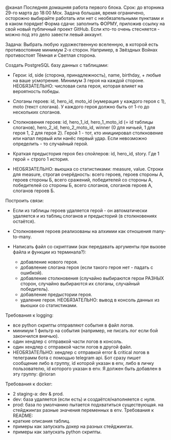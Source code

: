 @канал Последняя домашняя работа первого блока.
Срок: до вторника 29-го марта до 18:00 Мск. Задача большая, время ограничено, осторожно выбирайте работать или нет с необязательными пунктами и в каком порядке!
Форма сдачи: заполнить ФОРМУ, приложив ссылку на свой новый публичный проект GitHub. Если кто-то очень стесняется - можно под это дело завести левый аккаунт.

Задача:
Выбрать любую художественную вселенную, в которой есть противостояние минимум 2-х сторон. Например, в Звёздных Войнах противостоят Тёмная и Светлая сторона.

Создать PostgreSQL базу данных с таблицами:
 - Герои: id, side (сторона, принадлежность), name, birthday, + любые на ваше усмотрение. Минимум 3 героя на каждой стороне. 
НЕОБЯЗАТЕЛЬНО: числовая сила героя, которая влияет на вероятность победы.
 - Слоганы героев: id, hero_id, moto_id (нумерация у каждого героя с 1), moto (текст слогана). 
У каждого героя должно быть от 1-го до нескольких слоганов.
 - Столкновения героев: id, hero_1_id, hero_1_moto_id (= id таблицы слоганов), hero_2_id, hero_2_moto_id, winner 
(0 для ничьей, 1 для героя 1, 2 для героя 2). Герой 1 - тот, кто инициировал столкновение или напал первый или нанёс первый удар. 
Если невозможно определить - то случайный герой.
 - Краткая предыстория героя без спойлеров: id, hero_id, story. Где 1 герой = строго 1 история.

 - НЕОБЯЗАТЕЛЬНО: вьюшка со статистиками: measure, value. 
Строки для measure, строгая очерёдность: всего героев, героев стороны А, 
героев стороны Б, всего сражений, победителей со стороны А, 
победителей со стороны Б, всего слоганов, слоганов героев А, 
слоганов героев Б.

Построить связи:
 - Если из таблицы героев удаляется герой - он автоматически удаляется и 
из таблиц слоганов и предысторий (в столкновениях остаётся).
 - Столкновения героев реализованы на алхимии как отношения many-to-many.

 - Написать файл со скриптами (как передавать аргументы при вызове файла и функции из терминала?):
   - добавление нового героя.
   - добавление слогана героя (если такого героя нет - падать с ошибкой).
   - добавление столкновения (случайно выбираются герои РАЗНЫХ сторон, случайно выбираются их слоганы, случайный победитель).
   - добавление предыстории героя.
   - удаление героя.
НЕОБЯЗАТЕЛЬНО: вывод в консоль данных из вьюшки со статистиками.
 
Требования к logging:
 - все python скрипты отправляют события в файл логов.
 - минимум 1 фильтр на события (например, не писать лог если бой закончился вничью).
 - один хендлер с отправкой части логов в консоль.
 - один хендлер с отправкой части логов в другой файл.
 - НЕОБЯЗАТЕЛЬНО: хендлер с отправкой error & critical логов в телеграмм бота с помощью telegram api. 
   Бот сразу пишет сообщение либо в группу, id которой указан в env, либо в личку пользователю, id которого указан в env. Я должен быть добавлен в эту группу: @rioran

Требования к docker:
 - 2 staging-а: dev & prod. 
 - dev: база удаляется (если есть) и создаётся/наполняется с нуля. 
 - prod: база по умолчанию пытается подхватиться существующая.
на стейджингах разные значения переменных в env.
Требования к README:
 - краткие описания таблиц.
 - примеры как запускать докер на разных стейджингах.
 - примеры как запускать python скрипты.